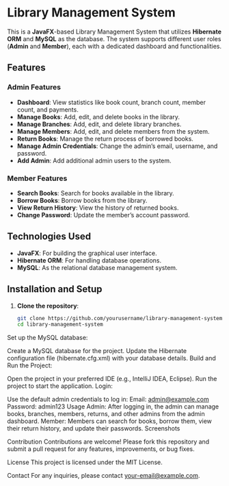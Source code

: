 # **Library Management System**

This is a **JavaFX**-based Library Management System that utilizes **Hibernate ORM** and **MySQL** as the database. The system supports different user roles (**Admin** and **Member**), each with a dedicated dashboard and functionalities.

## **Features**

### **Admin Features**
- **Dashboard**: View statistics like book count, branch count, member count, and payments.
- **Manage Books**: Add, edit, and delete books in the library.
- **Manage Branches**: Add, edit, and delete library branches.
- **Manage Members**: Add, edit, and delete members from the system.
- **Return Books**: Manage the return process of borrowed books.
- **Manage Admin Credentials**: Change the admin’s email, username, and password.
- **Add Admin**: Add additional admin users to the system.

### **Member Features**
- **Search Books**: Search for books available in the library.
- **Borrow Books**: Borrow books from the library.
- **View Return History**: View the history of returned books.
- **Change Password**: Update the member’s account password.

## **Technologies Used**

- **JavaFX**: For building the graphical user interface.
- **Hibernate ORM**: For handling database operations.
- **MySQL**: As the relational database management system.

## **Installation and Setup**

1. **Clone the repository**:
   ```sh
   git clone https://github.com/yourusername/library-management-system.git
   cd library-management-system
Set up the MySQL database:

Create a MySQL database for the project.
Update the Hibernate configuration file (hibernate.cfg.xml) with your database details.
Build and Run the Project:

Open the project in your preferred IDE (e.g., IntelliJ IDEA, Eclipse).
Run the project to start the application.
Login:

Use the default admin credentials to log in:
Email: admin@example.com
Password: admin123
Usage
Admin: After logging in, the admin can manage books, branches, members, returns, and other admins from the admin dashboard.
Member: Members can search for books, borrow them, view their return history, and update their passwords.
Screenshots

Contribution
Contributions are welcome! Please fork this repository and submit a pull request for any features, improvements, or bug fixes.

License
This project is licensed under the MIT License.

Contact
For any inquiries, please contact your-email@example.com.
